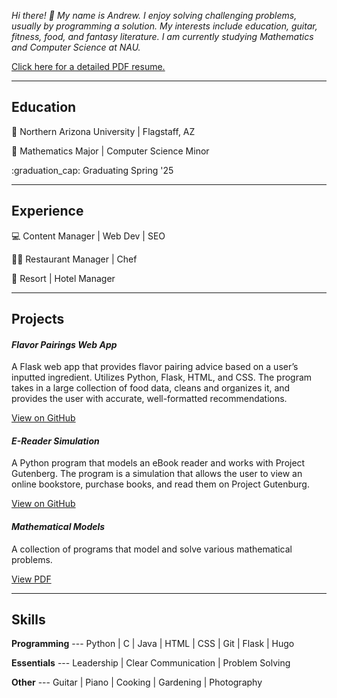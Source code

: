*Hi there! :wave: My name is Andrew. I enjoy solving challenging problems, usually by programming a solution. My interests include education, guitar, fitness, food, and fantasy literature. I am currently studying Mathematics and Computer Science at NAU.*

[Click here for a detailed PDF resume.](resume-andrew-attilio.pdf)

----

## Education

:cactus: Northern Arizona University | Flagstaff, AZ

:school: Mathematics Major | Computer Science Minor 

:graduation_cap: Graduating Spring '25

----

## Experience

:computer: Content Manager | Web Dev | SEO 

:cook: Restaurant Manager | Chef

:hotel: Resort | Hotel Manager

-----

## Projects

#### *Flavor Pairings Web App*

A Flask web app that provides flavor pairing advice based on a user’s inputted ingredient. Utilizes Python, Flask, HTML, and CSS. The program takes in a large collection of food data, cleans and organizes it, and provides the user with accurate, well-formatted recommendations.

[View on GitHub](https://github.com/atiumcache/flavor-pairings-website)

#### *E-Reader Simulation*

A Python program that models an eBook reader and works with Project Gutenberg. The program is a simulation that allows the user to view an online bookstore, purchase books, and read them on Project Gutenburg. 

[View on GitHub](https://github.com/atiumcache/ereader/)

#### *Mathematical Models*

A collection of programs that model and solve various mathematical problems.

[View PDF](/mathematical-models.pdf)

----

## Skills

**Programming** ---
Python | C | Java | HTML | CSS | Git | Flask | Hugo 

**Essentials** ---
Leadership | Clear Communication | Problem Solving 

**Other** ---
Guitar | Piano | Cooking | Gardening | Photography
